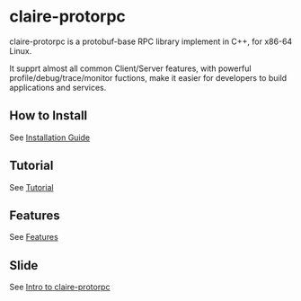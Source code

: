 # claire-protorpc 

claire-protorpc is a protobuf-base RPC library implement in C++, for x86-64 Linux.

It supprt almost all common Client/Server features, with powerful profile/debug/trace/monitor fuctions, make it easier for developers to build applications and services.

## How to Install ##

See [Installation Guide][1]


## Tutorial ##

See [Tutorial][2]

## Features ##

See [Features][3]

## Slide ## 

See [Intro to claire-protorpc][4]

  [1]: https://github.com/robbinfan/claire-protorpc/blob/master/Installation%20Guide.md
  [2]: https://github.com/robbinfan/claire-protorpc/blob/master/Tutorial.md
  [3]: https://github.com/robbinfan/claire-protorpc/blob/master/Features.md
  [4]: http://www.slideshare.net/fanyu83/claire-protorpc
